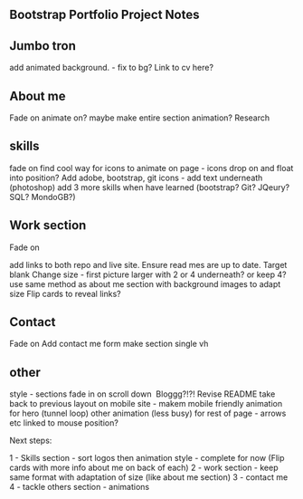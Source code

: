 ## Bootstrap Portfolio Project Notes

Jumbo tron
---------
add animated background. - fix to bg?
Link to cv here? 

About me 
---------

Fade on
animate on? 
maybe make entire section animation? Research

skills
---------

fade on
find cool way for icons to animate on page - icons drop on and float into position?
Add adobe, bootstrap, git icons - add text underneath (photoshop)
add 3 more skills when have learned (bootstrap? Git? JQeury? SQL? MondoGB?)


Work section
---------

Fade on

add links to both repo and live site. Ensure read mes are up to date. Target blank
Change size - first picture larger with 2 or 4 underneath? or keep 4?
use same method as about me section with background images to adapt size
Flip cards to reveal links?


Contact
---------

Fade on
Add contact me form
make section single vh


other
---------

style - sections fade in on scroll down 
Bloggg?!?!
Revise README
take back to previous layout on mobile site - makem mobile friendly
animation for hero (tunnel loop)
other animation (less busy) for rest of page - arrows etc linked to mouse position?


Next steps:

1 - Skills section - sort logos then animation style - complete for now (Flip cards with more info about me on back of each)
2 - work section - keep same format with adaptation of size (like about me section)
3 - contact me
4 - tackle others section - animations
